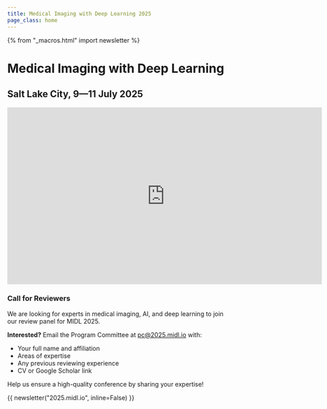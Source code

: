 ```yaml
---
title: Medical Imaging with Deep Learning 2025
page_class: home
---
```

{% from "_macros.html" import newsletter %}

# Medical Imaging with Deep Learning
## Salt Lake City, 9—11 July 2025

<!--<p class="primary-photo centered">
    <img alt="Utah" src="/images/midl-25-arches.jpg">
</p>-->

<div style="text-align: center;">
<iframe width="720" height="405" src="https://www.youtube.com/embed/TcsJES1UgjY?si=7RtXqwoe1je39725" title="MIDL 2025 at SLC" frameborder="0" allow="accelerometer; autoplay; clipboard-write; encrypted-media; gyroscope; picture-in-picture; web-share" referrerpolicy="strict-origin-when-cross-origin" allowfullscreen></iframe>
</div>

### Call for Reviewers

We are looking for experts in medical imaging, AI, and deep learning to join our review panel for MIDL 2025.

**Interested?**  Email the Program Committee at [pc@2025.midl.io](mailto:pc@2025.midl.io) with:
- Your full name and affiliation
- Areas of expertise
- Any previous reviewing experience
- CV or Google Scholar link

Help us ensure a high-quality conference by sharing your expertise!


{{ newsletter("2025.midl.io", inline=False) }}
